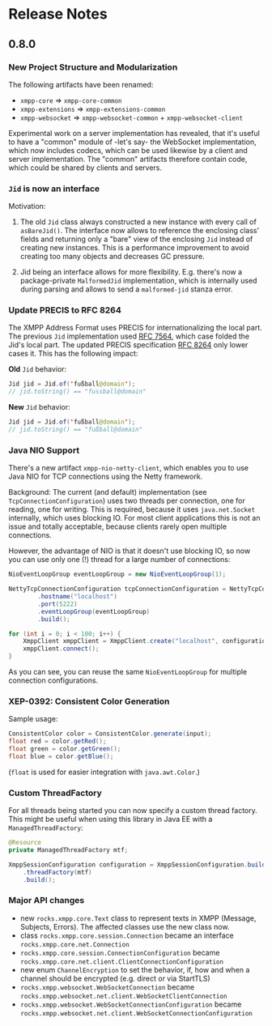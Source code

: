 # Release Notes

## 0.8.0

### New Project Structure and Modularization

The following artifacts have been renamed:

* `xmpp-core` => `xmpp-core-common`
* `xmpp-extensions` => `xmpp-extensions-common`
* `xmpp-websocket` => `xmpp-websocket-common` + `xmpp-websocket-client`

Experimental work on a server implementation has revealed, that it's useful to have a "common" module of -let's say- the WebSocket implementation,
which now includes codecs, which can be used likewise by a client and server implementation.
The "common" artifacts therefore contain code, which could be shared by clients and servers.


### `Jid` is now an interface

Motivation:

1. The old `Jid` class always constructed a new instance with every call of `asBareJid()`.
The interface now allows to reference the enclosing class' fields and returning only a "bare" view of the enclosing `Jid` instead of creating new instances.
This is a performance improvement to avoid creating too many objects and decreases GC pressure.

2. Jid being an interface allows for more flexibility. E.g. there's now a package-private `MalformedJid` implementation,
which is internally used during parsing and allows to send a `malformed-jid` stanza error.

### Update PRECIS to RFC 8264

The XMPP Address Format uses PRECIS for internationalizing the local part.
The previous `Jid` implementation used [RFC 7564](https://tools.ietf.org/html/rfc7564), which case folded the Jid's local part.
The updated PRECIS specification [RFC 8264](https://tools.ietf.org/html/rfc8264) only lower cases it.
This has the following impact:

**Old** `Jid` behavior:

```java
Jid jid = Jid.of('fußball@domain');
// jid.toString() == "fussball@domain"
```

**New** `Jid` behavior:

```java
Jid jid = Jid.of('fußball@domain');
// jid.toString() == "fußball@domain"
```

### Java NIO Support

There's a new artifact `xmpp-nio-netty-client`, which enables you to use Java NIO for TCP connections using the Netty framework.

Background: The current (and default) implementation (see `TcpConnectionConfiguration`) uses two threads per connection, one for reading, one for writing.
This is required, because it uses `java.net.Socket` internally, which uses blocking IO.
For most client applications this is not an issue and totally acceptable, because clients rarely open multiple connections.

However, the advantage of NIO is that it doesn't use blocking IO, so now you can use only one (!) thread for a large number of connections:

```java
NioEventLoopGroup eventLoopGroup = new NioEventLoopGroup(1);

NettyTcpConnectionConfiguration tcpConnectionConfiguration = NettyTcpConnectionConfiguration.builder()
        .hostname("localhost")
        .port(5222)
        .eventLoopGroup(eventLoopGroup)
        .build();

for (int i = 0; i < 100; i++) {
    XmppClient xmppClient = XmppClient.create("localhost", configuration, tcpConnectionConfiguration);
    xmppClient.connect();
}
```

As you can see, you can reuse the same `NioEventLoopGroup` for multiple connection configurations.


### XEP-0392: Consistent Color Generation

Sample usage:

```java
ConsistentColor color = ConsistentColor.generate(input);
float red = color.getRed();
float green = color.getGreen();
float blue = color.getBlue();
```

(`float` is used for easier integration with `java.awt.Color`.)

### Custom ThreadFactory

For all threads being started you can now specify a custom thread factory. This might be useful when using this library in Java EE with a `ManagedThreadFactory`:

```java
@Resource
private ManagedThreadFactory mtf;
```
```java
XmppSessionConfiguration configuration = XmppSessionConfiguration.builder()
    .threadFactory(mtf)
    .build();
```

### Major API changes

* new `rocks.xmpp.core.Text` class to represent texts in XMPP (Message, Subjects, Errors). The affected classes use the new class now.
* class `rocks.xmpp.core.session.Connection` became an interface `rocks.xmpp.core.net.Connection`
* `rocks.xmpp.core.session.ConnectionConfiguration` became `rocks.xmpp.core.net.client.ClientConnectionConfiguration`
* new enum `ChannelEncryption` to set the behavior, if, how and when a channel should be encrypted (e.g. direct or via StartTLS)
* `rocks.xmpp.websocket.WebSocketConnection` became `rocks.xmpp.websocket.net.client.WebSocketClientConnection`
* `rocks.xmpp.websocket.WebSocketConnectionConfiguration` became `rocks.xmpp.websocket.net.client.WebSocketConnectionConfiguration`

